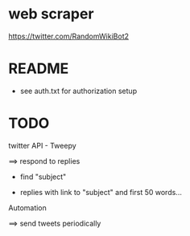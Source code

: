 # web scraper

 https://twitter.com/RandomWikiBot2

# README
- see auth.txt for authorization setup

# TODO
twitter API - Tweepy

==> respond to replies

- find "subject"
  
- replies with link to "subject" and first 50 words...

Automation

==> send tweets periodically